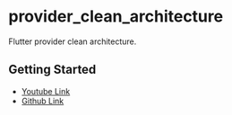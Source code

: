 # provider_clean_architecture

Flutter provider clean architecture.

## Getting Started
 - [Youtube Link](https://www.youtube.com/watch?v=SmJB8cy8emU&ab_channel=FlutterMapp)
 - [Github Link](https://github.com/fluttermapp/flutter_mapp_clean_architecture/)

